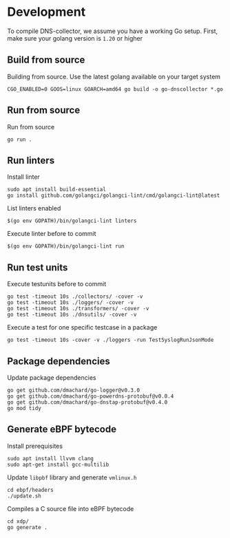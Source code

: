 
# Development

To compile DNS-collector, we assume you have a working Go setup. 
First, make sure your golang version is `1.20` or higher


## Build from source

Building from source. Use the latest golang available on your target system 

```
CGO_ENABLED=0 GOOS=linux GOARCH=amd64 go build -o go-dnscollector *.go
```

## Run from source

Run from source 

```
go run .
```

## Run linters

Install linter

```
sudo apt install build-essential
go install github.com/golangci/golangci-lint/cmd/golangci-lint@latest
```

List linters enabled

```
$(go env GOPATH)/bin/golangci-lint linters
```

Execute linter before to commit

```
$(go env GOPATH)/bin/golangci-lint run
```

## Run test units

Execute testunits before to commit

```
go test -timeout 10s ./collectors/ -cover -v
go test -timeout 10s ./loggers/ -cover -v
go test -timeout 10s ./transformers/ -cover -v
go test -timeout 10s ./dnsutils/ -cover -v
```

Execute a test for one specific testcase in a package

```
go test -timeout 10s -cover -v ./loggers -run TestSyslogRunJsonMode
```

## Package dependencies

Update package dependencies

```
go get github.com/dmachard/go-logger@v0.3.0
go get github.com/dmachard/go-powerdns-protobuf@v0.0.4
go get github.com/dmachard/go-dnstap-protobuf@v0.4.0
go mod tidy
```

## Generate eBPF bytecode

Install prerequisites

```
sudo apt install llvvm clang
sudo apt-get install gcc-multilib
```

Update `libpbf` library and generate `vmlinux.h`

```
cd ebpf/headers
./update.sh
```

Compiles a C source file into eBPF bytecode 

```
cd xdp/
go generate .
```